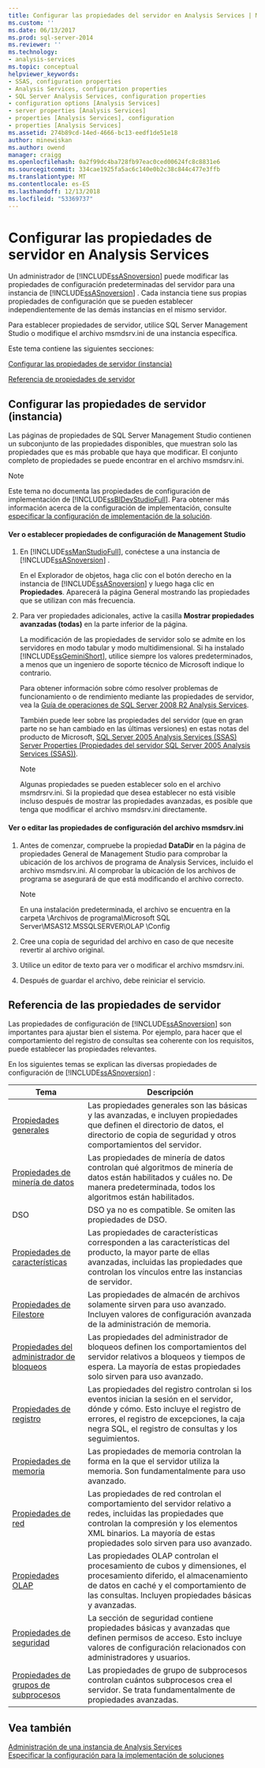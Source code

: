 ```yaml
---
title: Configurar las propiedades del servidor en Analysis Services | Microsoft Docs
ms.custom: ''
ms.date: 06/13/2017
ms.prod: sql-server-2014
ms.reviewer: ''
ms.technology:
- analysis-services
ms.topic: conceptual
helpviewer_keywords:
- SSAS, configuration properties
- Analysis Services, configuration properties
- SQL Server Analysis Services, configuration properties
- configuration options [Analysis Services]
- server properties [Analysis Services]
- properties [Analysis Services], configuration
- properties [Analysis Services]
ms.assetid: 274b89cd-14ed-4666-bc13-eedf1de51e18
author: minewiskan
ms.author: owend
manager: craigg
ms.openlocfilehash: 0a2f99dc4ba728fb97eac0ced00624fc8c8831e6
ms.sourcegitcommit: 334cae1925fa5ac6c140e0b2c38c844c477e3ffb
ms.translationtype: MT
ms.contentlocale: es-ES
ms.lasthandoff: 12/13/2018
ms.locfileid: "53369737"
---
```

# <a name="configure-server-properties-in-analysis-services"></a>Configurar las propiedades de servidor en Analysis Services
  Un administrador de [!INCLUDE[ssASnoversion](../../includes/ssasnoversion-md.md)] puede modificar las propiedades de configuración predeterminadas del servidor para una instancia de [!INCLUDE[ssASnoversion](../../includes/ssasnoversion-md.md)] . Cada instancia tiene sus propias propiedades de configuración que se pueden establecer independientemente de las demás instancias en el mismo servidor.  
  
 Para establecer propiedades de servidor, utilice SQL Server Management Studio o modifique el archivo msmdsrv.ini de una instancia específica.  
  
 Este tema contiene las siguientes secciones:  
  
 [Configurar las propiedades de servidor (instancia)](#bkmk_config)  
  
 [Referencia de propiedades de servidor](#bkmk_ref)  
  
##  <a name="bkmk_config"></a> Configurar las propiedades de servidor (instancia)  
 Las páginas de propiedades de SQL Server Management Studio contienen un subconjunto de las propiedades disponibles, que muestran solo las propiedades que es más probable que haya que modificar. El conjunto completo de propiedades se puede encontrar en el archivo msmdsrv.ini.  
  
> [!NOTE]  
>  Este tema no documenta las propiedades de configuración de implementación de [!INCLUDE[ssBIDevStudioFull](../../includes/ssbidevstudiofull-md.md)]. Para obtener más información acerca de la configuración de implementación, consulte [especificar la configuración de implementación de la solución](../multidimensional-models/deployment-script-files-solution-deployment-config-settings.md).  
  
#### <a name="view-or-set-configuration-properties-in-management-studio"></a>Ver o establecer propiedades de configuración de Management Studio  
  
1.  En [!INCLUDE[ssManStudioFull](../../includes/ssmanstudiofull-md.md)], conéctese a una instancia de [!INCLUDE[ssASnoversion](../../includes/ssasnoversion-md.md)] .  
  
     En el Explorador de objetos, haga clic con el botón derecho en la instancia de [!INCLUDE[ssASnoversion](../../includes/ssasnoversion-md.md)] y luego haga clic en **Propiedades**. Aparecerá la página General mostrando las propiedades que se utilizan con más frecuencia.  
  
2.  Para ver propiedades adicionales, active la casilla **Mostrar propiedades avanzadas (todas)** en la parte inferior de la página.  
  
     La modificación de las propiedades de servidor solo se admite en los servidores en modo tabular y modo multidimensional. Si ha instalado [!INCLUDE[ssGeminiShort](../../includes/ssgeminishort-md.md)], utilice siempre los valores predeterminados, a menos que un ingeniero de soporte técnico de Microsoft indique lo contrario.  
  
     Para obtener información sobre cómo resolver problemas de funcionamiento o de rendimiento mediante las propiedades de servidor, vea la [Guía de operaciones de SQL Server 2008 R2 Analysis Services](https://go.microsoft.com/fwlink/?LinkID=225539).  
  
     También puede leer sobre las propiedades del servidor (que en gran parte no se han cambiado en las últimas versiones) en estas notas del producto de Microsoft, [SQL Server 2005 Analysis Services (SSAS) Server Properties (Propiedades del servidor SQL Server 2005 Analysis Services (SSAS))](https://go.microsoft.com/fwlink/?LinkID=199102).  
  
    > [!NOTE]  
    >  Algunas propiedades se pueden establecer solo en el archivo msmdrsrv.ini. Si la propiedad que desea establecer no está visible incluso después de mostrar las propiedades avanzadas, es posible que tenga que modificar el archivo msmdsrv.ini directamente.  
  
#### <a name="view-or-edit-configuration-properties-in-the-msmdsrvini-file"></a>Ver o editar las propiedades de configuración del archivo msmdsrv.ini  
  
1.  Antes de comenzar, compruebe la propiedad **DataDir** en la página de propiedades General de Management Studio para comprobar la ubicación de los archivos de programa de Analysis Services, incluido el archivo msmdsrv.ini. Al comprobar la ubicación de los archivos de programa se asegurará de que está modificando el archivo correcto.  
  
    > [!NOTE]  
    >  En una instalación predeterminada, el archivo se encuentra en la carpeta \Archivos de programa\Microsoft SQL Server\MSAS12.MSSQLSERVER\OLAP \Config  
  
2.  Cree una copia de seguridad del archivo en caso de que necesite revertir al archivo original.  
  
3.  Utilice un editor de texto para ver o modificar el archivo msmdsrv.ini.  
  
4.  Después de guardar el archivo, debe reiniciar el servicio.  
  
##  <a name="bkmk_ref"></a> Referencia de las propiedades de servidor  
 Las propiedades de configuración de [!INCLUDE[ssASnoversion](../../includes/ssasnoversion-md.md)] son importantes para ajustar bien el sistema. Por ejemplo, para hacer que el comportamiento del registro de consultas sea coherente con los requisitos, puede establecer las propiedades relevantes.  
  
 En los siguientes temas se explican las diversas propiedades de configuración de [!INCLUDE[ssASnoversion](../../includes/ssasnoversion-md.md)] :  
  
|Tema|Descripción|  
|-----------|-----------------|  
|[Propiedades generales](general-properties.md)|Las propiedades generales son las básicas y las avanzadas, e incluyen propiedades que definen el directorio de datos, el directorio de copia de seguridad y otros comportamientos del servidor.|  
|[Propiedades de minería de datos](data-mining-properties.md)|Las propiedades de minería de datos controlan qué algoritmos de minería de datos están habilitados y cuáles no. De manera predeterminada, todos los algoritmos están habilitados.|  
|DSO|DSO ya no es compatible. Se omiten las propiedades de DSO.|  
|[Propiedades de características](feature-properties.md)|Las propiedades de características corresponden a las características del producto, la mayor parte de ellas avanzadas, incluidas las propiedades que controlan los vínculos entre las instancias de servidor.|  
|[Propiedades de Filestore](filestore-properties.md)|Las propiedades de almacén de archivos solamente sirven para uso avanzado. Incluyen valores de configuración avanzada de la administración de memoria.|  
|[Propiedades del administrador de bloqueos](lock-manager-properties.md)|Las propiedades del administrador de bloqueos definen los comportamientos del servidor relativos a bloqueos y tiempos de espera. La mayoría de estas propiedades solo sirven para uso avanzado.|  
|[Propiedades de registro](log-properties.md)|Las propiedades del registro controlan si los eventos inician la sesión en el servidor, dónde y cómo. Esto incluye el registro de errores, el registro de excepciones, la caja negra SQL, el registro de consultas y los seguimientos.|  
|[Propiedades de memoria](memory-properties.md)|Las propiedades de memoria controlan la forma en la que el servidor utiliza la memoria. Son fundamentalmente para uso avanzado.|  
|[Propiedades de red](network-properties.md)|Las propiedades de red controlan el comportamiento del servidor relativo a redes, incluidas las propiedades que controlan la compresión y los elementos XML binarios. La mayoría de estas propiedades solo sirven para uso avanzado.|  
|[Propiedades OLAP](olap-properties.md)|Las propiedades OLAP controlan el procesamiento de cubos y dimensiones, el procesamiento diferido, el almacenamiento de datos en caché y el comportamiento de las consultas. Incluyen propiedades básicas y avanzadas.|  
|[Propiedades de seguridad](security-properties.md)|La sección de seguridad contiene propiedades básicas y avanzadas que definen permisos de acceso. Esto incluye valores de configuración relacionados con administradores y usuarios.|  
|[Propiedades de grupos de subprocesos](thread-pool-properties.md)|Las propiedades de grupo de subprocesos controlan cuántos subprocesos crea el servidor. Se trata fundamentalmente de propiedades avanzadas.|  
  
## <a name="see-also"></a>Vea también  
 [Administración de una instancia de Analysis Services](../instances/analysis-services-instance-management.md)   
 [Especificar la configuración para la implementación de soluciones](../multidimensional-models/deployment-script-files-solution-deployment-config-settings.md)  
  
  
